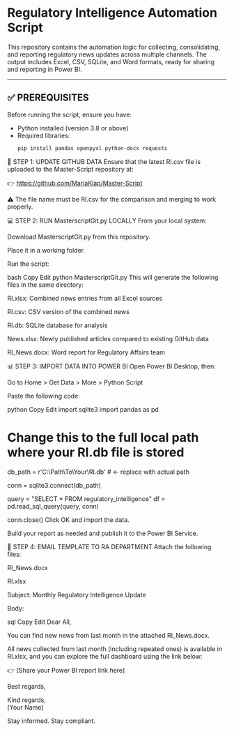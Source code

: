# Regulatory Intelligence Automation Script

This repository contains the automation logic for collecting, consolidating, and reporting regulatory news updates across multiple channels. The output includes Excel, CSV, SQLite, and Word formats, ready for sharing and reporting in Power BI.

---

## **✅ PREREQUISITES**

Before running the script, ensure you have:

- Python installed (version 3.8 or above)
- Required libraries:
  ```bash
  pip install pandas openpyxl python-docx requests
🔁 STEP 1: UPDATE GITHUB DATA
Ensure that the latest RI.csv file is uploaded to the Master-Script repository at:

👉 https://github.com/MariaKlap/Master-Script

⚠️ The file name must be RI.csv for the comparison and merging to work properly.

💻 STEP 2: RUN MasterscriptGit.py LOCALLY
From your local system:

Download MasterscriptGit.py from this repository.

Place it in a working folder.

Run the script:

bash
Copy
Edit
python MasterscriptGit.py
This will generate the following files in the same directory:

RI.xlsx: Combined news entries from all Excel sources

RI.csv: CSV version of the combined news

RI.db: SQLite database for analysis

News.xlsx: Newly published articles compared to existing GitHub data

RI_News.docx: Word report for Regulatory Affairs team

📊 STEP 3: IMPORT DATA INTO POWER BI
Open Power BI Desktop, then:

Go to Home > Get Data > More > Python Script

Paste the following code:

python
Copy
Edit
import sqlite3
import pandas as pd

# Change this to the full local path where your RI.db file is stored
db_path = r'C:\Path\To\Your\RI.db'  # ← replace with actual path

conn = sqlite3.connect(db_path)

query = "SELECT * FROM regulatory_intelligence"
df = pd.read_sql_query(query, conn)

conn.close()
Click OK and import the data.

Build your report as needed and publish it to the Power BI Service.

📧 STEP 4: EMAIL TEMPLATE TO RA DEPARTMENT
Attach the following files:

RI_News.docx

RI.xlsx

Subject: Monthly Regulatory Intelligence Update

Body:

sql
Copy
Edit
Dear All,

You can find new news from last month in the attached RI_News.docx.

All news collected from last month (including repeated ones) is available in RI.xlsx, and you can explore the full dashboard using the link below:

👉 [Share your Power BI report link here]

Best regards,

Kind regards,  
[Your Name]

Stay informed. Stay compliant.
